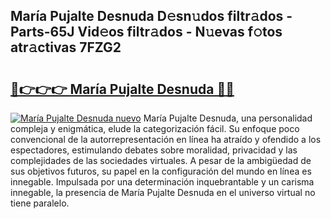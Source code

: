## María Pujalte Desnuda D𝚎sn𝚞dos filtr𝚊dos - Parts-65J Vid𝚎os filtr𝚊dos - N𝚞evas f𝚘tos atr𝚊ctivas 7FZG2

# <h2><a href="http://mb26ln.tromn.icu/?c=Mar%c3%ada+Pujalte+Desnuda">🔗👉👉👉 María Pujalte Desnuda 🔗🔗</a></h2>

[![María Pujalte Desnuda nuevo](https://i.imgur.com/pEAQMta.gif)](http://mb26ln.tromn.icu/?c=Mar%c3%ada+Pujalte+Desnuda)
María Pujalte Desnuda, una personalidad compleja y enigmática, elude la categorización fácil. Su enfoque poco convencional de la autorrepresentación en línea ha atraído y ofendido a los espectadores, estimulando debates sobre moralidad, privacidad y las complejidades de las sociedades virtuales. A pesar de la ambigüedad de sus objetivos futuros, su papel en la configuración del mundo en línea es innegable. Impulsada por una determinación inquebrantable y un carisma innegable, la presencia de María Pujalte Desnuda en el universo virtual no tiene paralelo.
